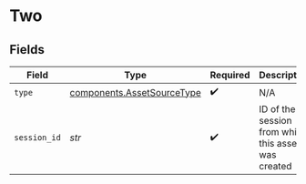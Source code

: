 # Two


## Fields

| Field                                                                    | Type                                                                     | Required                                                                 | Description                                                              |
| ------------------------------------------------------------------------ | ------------------------------------------------------------------------ | ------------------------------------------------------------------------ | ------------------------------------------------------------------------ |
| `type`                                                                   | [components.AssetSourceType](../../models/components/assetsourcetype.md) | :heavy_check_mark:                                                       | N/A                                                                      |
| `session_id`                                                             | *str*                                                                    | :heavy_check_mark:                                                       | ID of the session from which this asset was created                      |